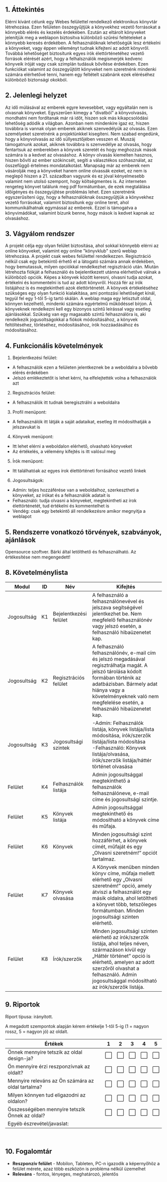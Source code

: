 ## 1. Áttekintés

Elérni kívánt célunk egy Webes felülettel rendelkező elektronikus könyvtár létrehozása. Ezen felületen összegyűjtjük a könyvekhez vezető forrásokat a könnyebb elérés és kezelés érdekében.
Ezután az eltárolt könyveket jelenítjük meg a weblapon biztosítva különbőző szűrési feltételeket a könnyebb keresés érdekében. A felhasználóknak lehetőségük lesz értékelni a könyveket, vagy éppen véleményt tudnak kifejteni az adott könyvről.
Továbbá lehetőséget biztosítunk egyes írók élettörténetéhez vezető források elérését azért, hogy a felhalsználók megismerjék kedvenc könyveik íróját vagy csak szimplán tudásuk bővítése érdekében. Ezen funkciókat valamint az összegyűjtött könyveket nem szeretnénk mindenki számára elérhetővé tenni, hanem egy feltételt szabnánk ezek eléréséhez különböző biztonsági okokból.

## 2. Jelenlegi helyzet

Az idő múlásával az emberek egyre kevesebbet, vagy egyáltalán nem is olvasnak könyveket. Egyszerűen kimegy a "divatból" a könyvolvasás, mondhatni nem fordítanak már rá időt, hiszen sok más kikapcsolódási lehetőség adódik a világban.
Azonban nem mindenkire igaz ez, hiszen továbbra is vannak olyan emberek akiknek szenvedélyük az olvasás. Ezen személyeket szeretnénk a projektünkkel kisegíteni. Nem szabad engedünk, hogy a könyvolvasás az idő süllyesztőjében vesszen el.
Muszáj támogatnunk azokat, akiknek továbbra is szenvedélye az olvasás, hogy fentartsuk az emberekben a könyvek szeretét és hogy meghozzuk mások számára is a kedvet az olvasáshoz. A könyv olvasás kiemelten hasznos, hiszen bővíti az ember szókincsét, segíti a választékos szóhasználat, az összefűggő értelmes mondatalkotást.
Manapság már az emberek nem vásárolják meg a könyveket hanem online olvassák ezeket, ez nem is meglepő hiszen a 21. században vagyunk és ez jóval kényelmesebb valamint nem utolsó szempont, hogy költségmentes is. Az interneten rengeteg könyvet találunk meg pdf formátumban, de ezek megtalálása időígényes és összegyüjtése problémás lehet. 
Ezen szeretnénk egyszerűsíteni úgy, hogy a felhasználóknak összegyűjtjük a könyvekhez vezető forrásokat, valamint biztosítunk egy online teret, ahol kommunikálhatnak egymással az emberek. Ezzel is támogatva a könyvimádókat, valamint bízunk benne, hogy mások is kedvet kapnak az olvasáshoz.

## 3. Vágyálom rendszer 

A projekt célja egy olyan felület biztosítása, ahol sokkal könnyebb elérni az online könyveket, valamint egy online "könyvklub" szerű weblap létrehozása. A projekt csak webes felülettel rendelkezzen. Regisztráció nélkül csak egy betekintő érhető el a látogató számára annak érdekében, hogy bemutassuk, milyen opciókkal rendelkezhet regisztráció után.
Miután létrehozta fiókját a felhasználó és bejelentkezett utánna elérhetővé válnak a különböző opciók. Képes a könyvek között keresni, olvasni tudja azokat, értékelni és kommentelni is tud az adott könyvről. Hozzá fér az írók listájához is és megtekintheti azok élettörténetét.
A könyvek értékeléséhez szükséges egy olyan funkció kialakítása, ami pontozási lehetőséget kínál, tegyül fel egy 1-től 5-ig tartó skálán. A weblap maga egy letisztult oldal, könnyen kezelhető, mindenki számára egyértelmű működéssel bírjon. A könyveknek rendelkezni kell egy bizonyos színtű leírással vagy esetleg ajánlásokkal.
Szükség van egy magasabb szintű felhasználóra is, aki rendelkezik jogusoltságokkal a fiókok módosításához, a könyvek feltöltéséhez, törléséhez, módosításához, írók hozzáadásához és módosításához.

## 4. Funkcionális követelmények

1. Bejelentkezési felület:
 * A felhasználók ezen a felületen jelentkeznek be a weboldalra a bővebb elérés érdekében
 * Jelszó emlékeztetőt is lehet kérni, ha elfelejtették volna a felhasználók azt
2. Regisztrációs felület:
 * A felhasználók itt tudnak beregisztrálni a weboldalra
3. Profil menüpont:
 * A felhasználók itt látják a saját adataikat, esetleg itt módosíthatják a jelszavukat is
4. Könyvek menüpont:
 * Itt lehet elérni a weboldalon elérhető, olvasható könyveket
 * Az értékelés, a vélemény kifejtés is itt valósul meg
5. Írók menüpont:
 * Itt találhatóak az egyes írok élettörténeti forrásához vezető linkek
6. Jogosultságok:
 * Admin: teljes hozzáférése van a weboldalhoz, szerkesztheti a könyveket, az írókat és a felhasználók adatait is
 * Felhasználó: tudja olvasni a könyveket, megtekintheti az írok élettörténetét, tud értékelni és kommentelhet is
 * Vendég: csak egy betekintő áll rendelkezésre amikor megnyitja a weblapot

## 5. Rendszerre vonatkozó törvények, szabványok, ajánlások

Opensource szoftver. Bárki által letölthető és felhasználható. Az értékesítése nem megengedett!

## 8. Követelménylista

Modul | ID | Név | Kifejtés
--- | --- | --- | ----------------------------------------------------------------------
Jogosultság | K1 | Bejelentkezési felület | A felhasználó a felhasználónevével és jelszava segítségével jelentkezhet be. Nem megfelelő felhasználónév vagy jelszó esetén, a felhasználó hibaüzenetet kap.
Jogosultság | K2 | Regisztrációs felület | A felhasználó felhasználónév, e-mail cím és jelszó megadásával regisztrálhatja magát. A jelszó tárolása kódolt formában történik az adatbázisban. Bármely adat hiánya vagy a követelményeknek való nem megfelelése esetén, a felhasználó hibaüzenetet kap.
Jogosultság | K3 | Jogosultsági szintek | -Admin: Felhasználók listája, könyvek listája/lista módosítása, írók/szerzők listája/lista módosítása <br> -Felhasználó: Könyvek listája/olvasása, írók/szerzők listája/háttér történet olvasása
Felület | K4 | Felhasználók listája | Admin jogosultsággal megtekinthető a felhasználók felhasználóneve, e-mail címe és jogosultsági szintje.
Felület | K5 | Könyvek listája | Admin jogosultsággal megtekinthető és módosítható a könyvek címe és műfaja.
Felület | K6 | Könyvek | Minden jogosultsági szint hozzáférhet, a könyvek címét, műfaját és egy „Olvasni szeretném!” opciót tartalmaz.
Felület | K7 | Könyvek olvasása | A Könyvek menüben minden könyv címe, műfaja mellett elérhető egy „Olvasni szeretném!” opció, amely átviszi a felhasználót egy másik oldalra, ahol letöltheti a könyvet több, tetszőleges formátumban. Minden jogosultsági szinten elérhető.
Felület | K8 | Írók/szerzők | Minden jogosultsági szinten elérhető az írók/szerzők listája, ahol teljes néven, származáson kívül egy „Háttér történet” opció is elérhető, amelyen az adott szerzőről olvashat a felhasználó. Admin jogosultsággal módosítható az írók/szerzők listája.

## 9. Riportok

Riport típusa: irányított.

A megadott szempontok alapján kérem értékelje 1-től 5-ig (1 = nagyon rossz, 5 = nagyon jó) az oldalt.

Értékek | 1 | 2 | 3 | 4 | 5
--- | --- | --- | --- | --- | ---
Önnek mennyire tetszik az oldal design-ja? | ⬜️ | ⬜️ | ⬜️ | ⬜️ | ⬜️
Ön mennyire érzi reszponzívnak az oldalt? | ⬜️ | ⬜️ | ⬜️ | ⬜️ | ⬜️
Mennyire releváns az Ön számára az oldal tartalma? | ⬜️ | ⬜️ | ⬜️ | ⬜️ | ⬜️
Milyen könnyen tud eligazodni az oldalon? | ⬜️ | ⬜️ | ⬜️ | ⬜️ | ⬜️
Összességében mennyire tetszik Önnek az oldal? | ⬜️ | ⬜️ | ⬜️ | ⬜️ | ⬜️
Egyéb észrevétel/javaslat: | 

<br>

## 10. Fogalomtár

- **Reszponzív felület** - Mobilon, Tableten, PC-n igazodik a
képernyőhöz a felület mérete, azaz több eszközön is probléma nélkül
üzemelhet
- **Releváns** - fontos, lényeges, meghatározó, jelentős